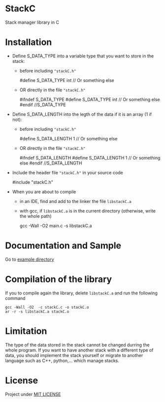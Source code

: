 # StackC

Stack manager library in C

# Installation

* Define S_DATA_TYPE into a variable type that you want to store in the stack:

    - before including ``"stackC.h"``

        #define S_DATA_TYPE int // Or something else

    - OR directly in the file ``"stackC.h"``

        #ifndef S_DATA_TYPE
        #define S_DATA_TYPE int // Or something else
        #endif //S_DATA_TYPE

* Define S_DATA_LENGTH into the legth of the data if it is an array (1 if not):

    - before including ``"stackC.h"``

        #define S_DATA_LENGTH 1 // Or something else

    - OR directly in the file ``"stackC.h"``

        #ifndef S_DATA_LENGTH
        #define S_DATA_LENGTH 1 // Or something else
        #endif //S_DATA_LENGTH

* Include the header file ``"stackC.h"`` in your source code
    
    #include "stackC.h"

* When you are about to compile

    - in an IDE, find and add to the linker the file ``libstackC.a``

    - with gcc, if ``libstackC.a`` is in the current directory (otherwise, write the whole path)

        gcc -Wall -O2 main.c -s libstackC.a

# Documentation and Sample

Go to [example directory](example)

# Compilation of the library

If you to compile again the library, delete ``libstackC.a`` and run the following command

    gcc -Wall -O2  -c stackC.c -o stackC.o
    ar -r -s libstackC.a stackC.o

# Limitation

The type of the data stored in the stack cannot be changed durring the whole program. If you want to have another stack with a different type of data, you should implement the stack yourself or migrate to another language such as C++, python,... which manage stacks.

# License

Project under [MIT LICENSE](LICENSE-MIT)